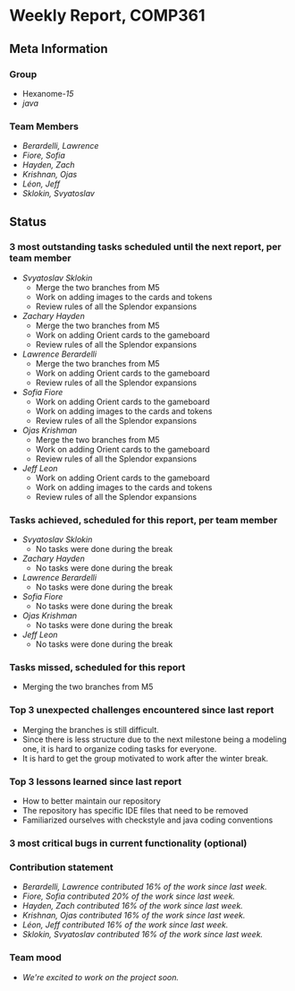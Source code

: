 # Weekly Report, COMP361

## Meta Information

### Group

 * Hexanome-*15*
 * *java*

### Team Members

 * *Berardelli, Lawrence*
 * *Fiore, Sofia*
 * *Hayden, Zach*
 * *Krishnan, Ojas*
 * *Léon, Jeff*
 * *Sklokin, Svyatoslav*

## Status

### 3 most outstanding tasks scheduled until the next report, per team member

* *Svyatoslav Sklokin*
   * Merge the two branches from M5
   * Work on adding images to the cards and tokens
   * Review rules of all the Splendor expansions
 * *Zachary Hayden*
   * Merge the two branches from M5
   * Work on adding Orient cards to the gameboard
   * Review rules of all the Splendor expansions
 * *Lawrence Berardelli*
   * Merge the two branches from M5
   * Work on adding Orient cards to the gameboard
   * Review rules of all the Splendor expansions
 * *Sofia Fiore*
   * Work on adding Orient cards to the gameboard
   * Work on adding images to the cards and tokens
   * Review rules of all the Splendor expansions
 * *Ojas Krishman*
   * Merge the two branches from M5
   * Work on adding Orient cards to the gameboard
   * Review rules of all the Splendor expansions
 * *Jeff Leon*
   * Work on adding Orient cards to the gameboard
   * Work on adding images to the cards and tokens
   * Review rules of all the Splendor expansions

### Tasks achieved, scheduled for this report, per team member

 * *Svyatoslav Sklokin*
   * No tasks were done during the break
 * *Zachary Hayden*
   * No tasks were done during the break
 * *Lawrence Berardelli*
   * No tasks were done during the break
 * *Sofia Fiore*
   * No tasks were done during the break
 * *Ojas Krishman*
   * No tasks were done during the break
 * *Jeff Leon*
   * No tasks were done during the break

### Tasks missed, scheduled for this report

  * Merging the two branches from M5

### Top 3 unexpected challenges encountered since last report

 * Merging the branches is still difficult.
 * Since there is less structure due to the next milestone being a modeling one, it is hard to organize coding tasks for everyone.
 * It is hard to get the group motivated to work after the winter break.

### Top 3 lessons learned since last report

 * How to better maintain our repository
 * The repository has specific IDE files that need to be removed
 * Familiarized ourselves with checkstyle and java coding conventions

### 3 most critical bugs in current functionality (optional)


### Contribution statement

 * *Berardelli, Lawrence contributed 16% of the work since last week.*
 * *Fiore, Sofia contributed 20% of the work since last week.*
 * *Hayden, Zach contributed 16% of the work since last week.*
 * *Krishnan, Ojas contributed 16% of the work since last week.*
 * *Léon, Jeff contributed 16% of the work since last week.*
 * *Sklokin, Svyatoslav contributed 16% of the work since last week.*

### Team mood

 * *We're excited to work on the project soon.*

